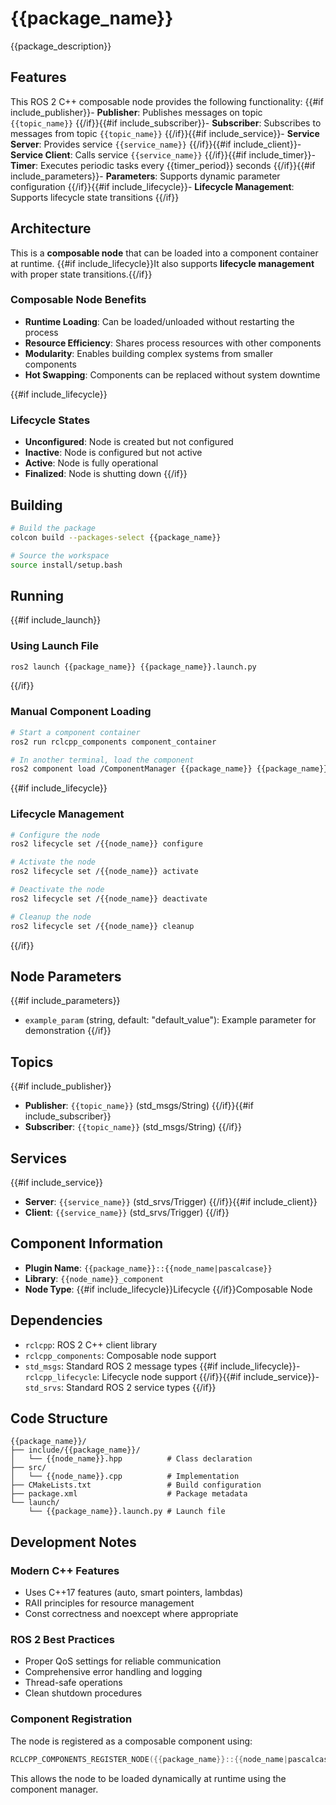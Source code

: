 # {{package_name}}

{{package_description}}

## Features

This ROS 2 C++ composable node provides the following functionality:
{{#if include_publisher}}- **Publisher**: Publishes messages on topic `{{topic_name}}`
{{/if}}{{#if include_subscriber}}- **Subscriber**: Subscribes to messages from topic `{{topic_name}}`
{{/if}}{{#if include_service}}- **Service Server**: Provides service `{{service_name}}`
{{/if}}{{#if include_client}}- **Service Client**: Calls service `{{service_name}}`
{{/if}}{{#if include_timer}}- **Timer**: Executes periodic tasks every {{timer_period}} seconds
{{/if}}{{#if include_parameters}}- **Parameters**: Supports dynamic parameter configuration
{{/if}}{{#if include_lifecycle}}- **Lifecycle Management**: Supports lifecycle state transitions
{{/if}}

## Architecture

This is a **composable node** that can be loaded into a component container at runtime. {{#if include_lifecycle}}It also supports **lifecycle management** with proper state transitions.{{/if}}

### Composable Node Benefits
- **Runtime Loading**: Can be loaded/unloaded without restarting the process
- **Resource Efficiency**: Shares process resources with other components
- **Modularity**: Enables building complex systems from smaller components
- **Hot Swapping**: Components can be replaced without system downtime

{{#if include_lifecycle}}
### Lifecycle States
- **Unconfigured**: Node is created but not configured
- **Inactive**: Node is configured but not active
- **Active**: Node is fully operational
- **Finalized**: Node is shutting down
{{/if}}

## Building

```bash
# Build the package
colcon build --packages-select {{package_name}}

# Source the workspace
source install/setup.bash
```

## Running

{{#if include_launch}}
### Using Launch File
```bash
ros2 launch {{package_name}} {{package_name}}.launch.py
```
{{/if}}

### Manual Component Loading
```bash
# Start a component container
ros2 run rclcpp_components component_container

# In another terminal, load the component
ros2 component load /ComponentManager {{package_name}} {{package_name}}::{{node_name|pascalcase}}
```

{{#if include_lifecycle}}
### Lifecycle Management
```bash
# Configure the node
ros2 lifecycle set /{{node_name}} configure

# Activate the node
ros2 lifecycle set /{{node_name}} activate

# Deactivate the node
ros2 lifecycle set /{{node_name}} deactivate

# Cleanup the node
ros2 lifecycle set /{{node_name}} cleanup
```
{{/if}}

## Node Parameters

{{#if include_parameters}}
- `example_param` (string, default: "default_value"): Example parameter for demonstration
{{/if}}

## Topics

{{#if include_publisher}}
- **Publisher**: `{{topic_name}}` (std_msgs/String)
{{/if}}{{#if include_subscriber}}
- **Subscriber**: `{{topic_name}}` (std_msgs/String)
{{/if}}

## Services

{{#if include_service}}
- **Server**: `{{service_name}}` (std_srvs/Trigger)
{{/if}}{{#if include_client}}
- **Client**: `{{service_name}}` (std_srvs/Trigger)
{{/if}}

## Component Information

- **Plugin Name**: `{{package_name}}::{{node_name|pascalcase}}`
- **Library**: `{{node_name}}_component`
- **Node Type**: {{#if include_lifecycle}}Lifecycle {{/if}}Composable Node

## Dependencies

- `rclcpp`: ROS 2 C++ client library
- `rclcpp_components`: Composable node support
- `std_msgs`: Standard ROS 2 message types
{{#if include_lifecycle}}- `rclcpp_lifecycle`: Lifecycle node support
{{/if}}{{#if include_service}}- `std_srvs`: Standard ROS 2 service types
{{/if}}

## Code Structure

```
{{package_name}}/
├── include/{{package_name}}/
│   └── {{node_name}}.hpp          # Class declaration
├── src/
│   └── {{node_name}}.cpp          # Implementation
├── CMakeLists.txt                 # Build configuration
├── package.xml                    # Package metadata
└── launch/
    └── {{package_name}}.launch.py # Launch file
```

## Development Notes

### Modern C++ Features
- Uses C++17 features (auto, smart pointers, lambdas)
- RAII principles for resource management
- Const correctness and noexcept where appropriate

### ROS 2 Best Practices
- Proper QoS settings for reliable communication
- Comprehensive error handling and logging
- Thread-safe operations
- Clean shutdown procedures

### Component Registration
The node is registered as a composable component using:
```cpp
RCLCPP_COMPONENTS_REGISTER_NODE({{package_name}}::{{node_name|pascalcase}})
```

This allows the node to be loaded dynamically at runtime using the component manager.